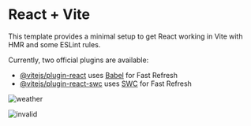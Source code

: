 # React + Vite

This template provides a minimal setup to get React working in Vite with HMR and some ESLint rules.

Currently, two official plugins are available:

- [@vitejs/plugin-react](https://github.com/vitejs/vite-plugin-react/blob/main/packages/plugin-react/README.md) uses [Babel](https://babeljs.io/) for Fast Refresh
- [@vitejs/plugin-react-swc](https://github.com/vitejs/vite-plugin-react-swc) uses [SWC](https://swc.rs/) for Fast Refresh


![weather](https://github.com/PriyaR211/Weather_App-ReactJS/assets/115357641/b2824d93-4f88-4c8a-a3cd-f360c3167dad)


![invalid](https://github.com/PriyaR211/Weather_App-ReactJS/assets/115357641/24cf49fd-c19a-4d0e-b078-0566b5cceac0)
